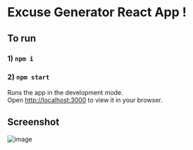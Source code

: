# Excuse Generator React App !

## To run
### 1) `npm i`

### 2) `npm start`

Runs the app in the development mode.\
Open [http://localhost:3000](http://localhost:3000) to view it in your browser.

## Screenshot

![image](https://github.com/StevenNoronha/Excuse-generator/assets/125193808/c44ba717-51e9-4e80-ac83-2addb5e8feac)
